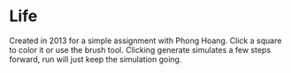 Life
====
Created in 2013 for a simple assignment with Phong Hoang. Click a square to color it or use the brush tool. 
Clicking generate simulates a few steps forward, run will just keep the simulation going.
